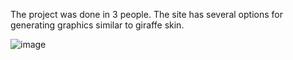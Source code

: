 The project was done in 3 people. The site has several options for generating graphics similar to giraffe skin.

![image](https://github.com/ultron682/JS-generating-giraffe-skin/assets/52131708/59e741c8-95c5-4035-8b0c-57b26646929e)
